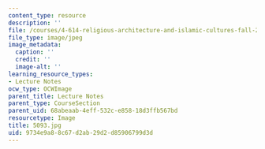 ```yaml
---
content_type: resource
description: ''
file: /courses/4-614-religious-architecture-and-islamic-cultures-fall-2002/9734e9a88c67d2ab29d2d85906799d3d_5093.jpg
file_type: image/jpeg
image_metadata:
  caption: ''
  credit: ''
  image-alt: ''
learning_resource_types:
- Lecture Notes
ocw_type: OCWImage
parent_title: Lecture Notes
parent_type: CourseSection
parent_uid: 68abeaab-4eff-532c-e858-18d3ffb567bd
resourcetype: Image
title: 5093.jpg
uid: 9734e9a8-8c67-d2ab-29d2-d85906799d3d
---
```

